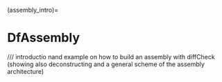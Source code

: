 (assembly_intro)=
# DfAssembly

/// introductio nand example on how to build an assembly with diffCheck (showing also deconstructing and a general scheme of the assembly architecture)